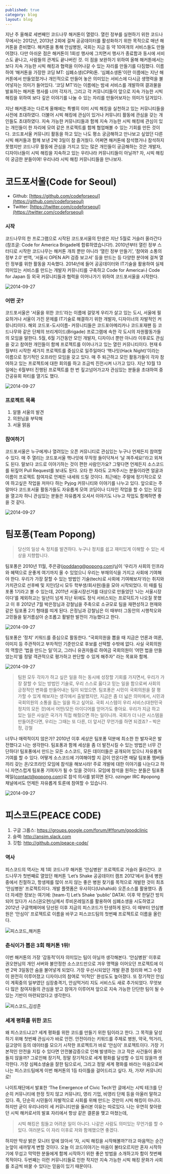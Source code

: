 ```yaml
---
published: true
category: blog
layout: blog
---
```


지난 주 올해로 세번째인 코드나무 해커톤이 열렸다. 열린 정부를 실현하기 위한 코드나무에서는 2012년, 2013년 2회에 걸쳐 공공데이터를 활성화하기 위한 목적으로 매년 해커톤을 준비했다. 해커톤을 통해 안심병원, 국회는 지금 등 약 10여개의 서비스들도 만들어졌다. 다만 아쉬운 점은 해커톤이 1회성 행사에 그치면서 행사가 종료함과 동시에 서비스도 끝나고, 사람들의 관계도 끝나버린 것. 이 점을 보완하기 위하여 올해 해커톤에서는 보다 지속 가능한 시빅 해킹과 협력을 이어나갈 수 있는 자리를 만들기를 다짐했다. 이름하여 ‘해커톤을 가장한 코딩 MT: 심폐소생(CPR)톤. ‘심폐소생톤’이란 이름에는 지난 해커톤에서 만들었졌거나 개인적으로 만들어 놓은 의미있는 서비스에 다시금 생명력을 불어넣자는 의미가 들어있다. ‘코딩 MT’라는 이름에는 밤새 서비스를 개발하여 결과물을 발표하는 해커톤 행사를 너머 각자가, 그리고 각 커뮤니티들이 앞으로 지속 가능한 시빅 해킹을 위하여 보다 깊은 이야기를 나눌 수 있는 자리를 만들어보자는 의미가 담겨있다.

지난 해커톤과는 다르게 올해에는 특별히 이미 시빅 해킹을 실천하고 있는 커뮤니티들을 사전에 초대하였다. 더불어 시빅 해킹에 관심이 있거나 커뮤니티 활동에 관심을 갖는 개인들도 초대하였다. 지속 가능한 커뮤니티들과 함께 지속 가능한 시빅 해킹에 관심이 있는 개인들이 한 자리에 모여 같은 프로젝트를 함께 협업해볼 수 있는 기회를 만든 것이다. 코드포서울 커뮤니티 활동을 하고 있는 나도 평소 궁금해하고 만나보고 싶었던 다른 시빅 해커들과 함께 보낸 2박 3일이 참 즐거웠다. 어쩌면 해커톤에 참석했거나 참석하지 못했지만 코드나무 활동에 관심을 가지고 있는 많은 개인들이 궁금해하는 것은 개발자, 디자이너들이 시빅 해킹을 지속하고 있는 우리나라 커뮤니티들이 아닐까? 자, 시빅 해킹이 궁금한 분들이여! 우리나라 시빅 해킹 커뮤니티들을 만나보자.

# 코드포서울(Code for Seoul)

* Github: [https://github.com/codeforseoul](https://github.com/codeforseoul)
* Twitter: [https://twitter.com/codeforseoul](https://twitter.com/codeforseoul)

### 시작

코드나무의 한 프로그램으로 시작된 코드포서울의 탄생은 지난 5월로 거슬러 올라간다(참조글: Code for America Brigade에 합류하였습니다!). 2010년부터 열린 정부 스터디로 시작한 코드나무는 해커톤 개최 뿐만 아니라 ‘열린 정부 만들기’, ‘참여와 소통의 정부 2.0′ 번역, ‘서울시 OPEN API 검증 보고서’ 등을 만드는 등 다양한 분야에 걸쳐 열린 정부를 위한 활동을 지속했다. 2014년에 들어 공공데이터와 IT기술을 활용하여 실제 의미있는 서비스를 만드는 개발자 커뮤니티를 구축하고 Code for America나 Code for Japan 등 외국 커뮤니티들과 협력을 이어나가기 위하여 코드포서울을 시작한다.

![2014-09-27](https://farm3.staticflickr.com/2879/10855440265_193c5296da.jpg)

### 어떤 곳?

코드포서울은 ‘서울을 위한 코드’라는 이름에 걸맞게 우리가 살고 있는 도시, 서울에 필요하거나 서울이 가진 문제를 IT기술로 해결하기 위한 개발자, 디자이너의 자발적인 커뮤니티이다. 해외 코드포-도시이름- 커뮤니티들은 코드포아메리카나 코드포재팬 등 코드나무와 같은 단체의 브리게이드(Brigade) 프로그램에 속한 각 도시의 자원활동가들의 모임을 말한다. 5월, 6월 기간동안 모인 개발자, 디자이너 뿐만 아니라 이후로도 관심을 갖고 참여한 개인들이 함께 프로젝트를 이어나가고 있는 열린 커뮤니티이다. 현재 6월부터 시작한 세가지 프로젝트를 중심으로 일주일마다 ‘핵나잇(Hack Night)’이라는 이름으로 정기적인 오프라인 모임을 갖고 있다. 매 주 퇴근하고 모인 활동가들이 각자 참여하고 있는 프로젝트에 대한 회의를 하고 조금씩 진전시켜 나가고 있다. 지난 10월 13일에는 6월부터 진행된 프로젝트를 한 번 짚고넘어가고자 관심있는 분들을 초대하여 중간공유회 파티를 열기도 했다.

![2014-09-27](https://farm3.staticflickr.com/2879/10855440265_193c5296da.jpg)

### 프로젝트 목록

1. 알뜰 서울의 발견
2. 의원님을 부탁해
3. 서울 맑음

### 참여하기

코드포서울은 누구에게나 열려있는 오픈 커뮤니티로 관심있는 누구나 언제든지 참여할 수 있다. 매 주 열리는 코드포서울 핵나잇에 무작정 들이닥쳐서 ‘날 껴주세요!’라고 외쳐도 된다. 말보다 코드로 이야기하는 것이 편한 사람인가요? 그렇다면 언제든지 소스코드를 뒤짚어 Pull Request를 보내도 된다. 오타 한 자라도 고쳐주시는 분들이라면 얼굴과 이름이 프로젝트 참여자로 언제든 내세워 드릴 것이다. 최근에는 주말에 정기적으로 모여 하고싶은 작업을 저마다 하는 Pyjog 커뮤니티와 이야기를 나누고 있다. 앞으로는 주말마다 코드포서울 활동가들도 자유롭게 모여 코딩이나 디자인 작업을 할 수 있는 모임을 열고자 하니 관심있는 분들은 자유롭게 오셔서 이야기도 나누고 작업도 함께하면 좋을 것 같다.

![2014-09-27](https://farm3.staticflickr.com/2879/10855440265_193c5296da.jpg)

# 팀포퐁(Team Popong)

> 당신의 일상 속 정치를 발견하다.
> 누구나 정치를 쉽고 재미있게 이해할 수 있는 세상을 지향합니다.

팀포퐁은 2010년 11월, 주은광(jooddang@popong.com)님이 ‘우리가 사회의 인프라와 혜택으로 운좋게 여기까지 올 수 있었으니 우리는 부채의식을 가지고 사회에 기여해야 한다. 우리가 가장 잘할 수 있는 방법인 기술(tech)로 사회에 기여해보자’라는 취지와 가치관으로 선후배 및 지인(당시 모두 학부생/회사원)들을 모아 시작되었다. 이 때를 팀포퐁 1기라고 볼 수 있는데, 2011년 서울시장선거를 대상으로 만들었던 ‘나는 서울시장이다’를 제외하고는 일년이 넘게 지난 뒤에도 정식 서비스되는 프로덕트가 나오질 못했고 이 후 2012년 7월 박은정님과 강철님을 주축으로 소규모로 팀을 재편성하고 현재와 같은 팀포퐁 2기 형태를 띠게 된다. 은정님과 강철님은 이 때부터 그동안의 시행착오와 고민들을 밑거름삼아 순조롭고 활발한 발전이 가능했다고 한다.

![2014-09-27](https://farm3.staticflickr.com/2879/10855440265_193c5296da.jpg)

팀포퐁은 ‘정치’ 키워드를 중심으로 활동한다. “국회의원을 뽑을 때 지금은 언론과 여론, 이미지 등 주관적이고 부차적인 기준만으로 후보를 선택할 수밖에 없다. 사실 국회의원의 역할은 ‘법을 만드는 일’이고, 그러니 유권자들로 하여금 국회의원이 ‘어떤 법을 만들었는지’를 정말 객관적으로 평가하고 판단할 수 있게 해주자” 라는 목표와 함께.

![2014-09-27](https://farm3.staticflickr.com/2879/10855440265_193c5296da.jpg)

> 팀원 모두 각자가 하고 싶은 일을 하는 동시에 성장할 기회를 가지면서, 우리가 가장 잘할 수 있는 방법인 기술로, 우리 스스로 옳다고 믿는 일을 함으로써 사회의 긍정적인 변화를 만들어내는 팀이 되었으면. 팀포퐁은 시민이 국회의원을 잘 평가할 수 있게 해보자는 생각에서 출발했지만, 지금은 좀 더 넓은 의미에서, 시민과 국회의원의 소통을 돕는 일을 하고 싶어요. 국회 시스템이 우리 서비스(대한민국 정치의 모든 것)에서 어떤/모든 아이디어를 얻어가도 좋아요. 우리가 지금 하고 있는 일은 사실은 국가가 직접 해줬으면 하는 일이니까. 국회가 더 나은 시스템을 만들어준다면, 우리는 그때는 또 다른, 더 앞서간 무언가를 하면 되겠죠? – 박은정, 강철

너무나 매력적이지 않은가? 2010년 이후 세상은 팀포퐁 덕분에 최소한 한 발자국은 발전했다고 나는 생각한다. 팀포퐁과 함께 세상을 좀 더 발전시킬 수 있는 방법은 너무 간단하다! 팀포퐁에서 만드는 모든 소스코드, 모든 데이터들은 공개되어 있으니 자유롭게 기여를 할 수 있다. 어떻게 소스코드에 기여해야할 지 감이 안온다면 매달 팀포퐁 멤버들끼리 갖는 온/오프라인 모임에 참석을 해보시라! 주로 개발에 대한 이야기를 나눈다고 하니 자연스럽게 팀포퐁 기여자가 될 수 있을 것이다. 모임에 참석을 원하는 분들은 팀포퐁 메일(contact@popong.com)로 참석 의사를 밝히면 된다. ozinger IRC #popong 채널에서도 언제든 자유롭게 토론에 참여할 수 있습니다.

![2014-09-27](https://farm3.staticflickr.com/2879/10855440265_193c5296da.jpg)

# 피스코드(PEACE CODE)

1. 구글 그룹스: https://groups.google.com/forum/#!forum/goodclinic
2. 슬랙: http://ansim.slack.com
3. 깃헙: http://github.com/peace-code/

### 역사

피스코드의 역사는 제 1회 코드나무 해커톤 ‘안심병원’ 프로젝트로 거슬러 올라간다. 코드나무가 첫번째로 열었던 해커톤 ‘Let’s Shake 공공데이터 캠프 2012’에서 동네 병원중에서 친절하고, 항생제를 많이 쓰지 않는 좋은 병원 찾기를 목적으로 개발한 것이 최초 ‘안심병원’ 프로젝트이다. 개발 플랫폼은 우샤히디(Ushahidi) 오픈소스를 활용했다. 좀 더 자세한 정보는 여기에: [team-1] Let’s Shake ‘public’ DATA!. 이후 약 한달간 방치되어 있다가 시스(권오현)님께서 루비온레일즈를 활용하여 심폐소생을 시도하였고 2012년 구글핵페어에 당선된 이후 지금의 피스코드가 탄생하게 된다. 이 때부터 안심병원은 ‘안심이’ 프로젝트로 이름을 바꾸고 피스코드팀의 첫번째 프로젝트로 이름을 올린다.

![피스코드_해커톤](https://farm3.staticflickr.com/2879/10855440265_193c5296da.jpg)

### 춘식이가 뽑은 3회 해커톤 1위!

이번 해커톤의 가장 ‘감동적’이자 의미있는 팀이 아닐까 생각해본다. ‘안심병원’ 이후로 권오현님의 개인 서버와 불안정한 소스코드만으로 겨우 명맥을 이어오던 프로젝트에 이번 2박 3일동안 숨을 불어넣게 되었다. 가장 우선시되었던 개발 환경 정리와 버그 수정이 완전히 이루어졌고 디자이너의 참여로 ‘미적인’ 완성도도 높아졌다. 또 장기적인 안심이 계획중의 일부였던 심장충격기, 안심먹거리 지도 서비스도 새로 추가되었다. 무엇보다 많은 참여자들의 관심을 받고 참여가 이루어져 앞으로 지속 가능한 단단한 팀이 될 수 있는 기반이 마련되었다고 생각한다.

![피스코드_김성준](https://farm3.staticflickr.com/2879/10855440265_193c5296da.jpg)

### 세계 평화를 위한 코드

왜 피스코드냐고? 세계 평화를 위한 코드를 만들기 위한 팀이라고 한다. 그 목적을 달성하기 위해 첫번째 관심사가 바로 안전. 안전이라는 키워드를 주제로 병원, 약국, 먹거리, 길고양이 등의 데이터를 모으기 시작한 프로젝트가 바로 ‘안심이’ 프로젝트이다. 가장 기본적인 안전을 지킬 수 있다면 안전불감증으로 인해 발생하는 크고 작은 사건들이 줄어들지 않을까? 그로인해 장기적, 정말 장기적으로 세계 평화를 달성할 수 있지 않을까 생각한다. 가장 심페소생술을 잘한 팀으로서, 그리고 정말 세계 평화를 바라는 마음으로써 나는 피스코드팀에게 이번 해커톤의 1등 타이틀을 걸어드리고 싶다.
자, 가자! 커뮤니티로!

나이트재단에서 발표한 ‘The Emergence of Civic Tech’란 글에서는 시빅 테크를 단순히 커뮤니티에 한정 짓지 않고 커뮤니티, 영리 기업, 비영리 단체 등을 아울러 말하고 있다. 즉, 단순히 시민들이 자발적으로 사회를 위해 만드는 것만이 시빅 해킹이 아니다. 하지만 굳이 우리나라이 세 커뮤니티만을 둘러본 이유는 따로있다. 나는 우연히 찾아왔던 시빅 해커로서의 발표 자리에서 항상 같은 결론을 맺고 마쳤는데,

> 시빅 해킹은 힘들고 어려운 일이 아니다. 나같은 사람도 의미있는 무언가를 할 수 있다. 여러분도 이 자리 이후로 저와 함께했으면 좋겠다.

하지만 막상 밝은 모니터 앞에 앉아서 ‘자, 시빅 해킹을 시작해볼까?’라고 마음먹는 순간 눈앞이 새까맣게 변할 것이다. 오늘 이 코드이야기는 마음이 불타오르지만 혼자 시작하기에 무섭고 막막한 분들에게 함께 시작하기 위한 좋은 방법을 소개하고자 함이 첫번째 목적이다. 두번째는 이런 커뮤니티들로 인한 작지만 지속 가능한 시빅 해킹 문화가 사회를 조금씩 바꿀 수 있다는 믿음이 있기 때문이다.

